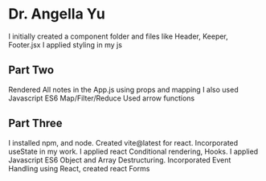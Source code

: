 # Dr. Angella Yu
I initially created a component folder and files like Header, Keeper, Footer.jsx
I applied styling in my js


## Part Two
Rendered All notes in the App.js using props and mapping
I also used Javascript ES6 Map/Filter/Reduce
Used arrow functions 

## Part Three
I installed npm, and node. Created vite@latest for react.
Incorporated useState in my work. I applied react Conditional rendering, Hooks.
I applied Javascript ES6 Object and Array Destructuring.
Incorporated Event Handling using React, created react Forms
